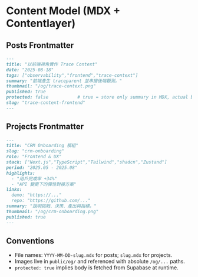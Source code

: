 # Content Model (MDX + Contentlayer)

## Posts Frontmatter
```md
---
title: "以前端視角實作 Trace Context"
date: "2025-08-18"
tags: ["observability","frontend","trace-context"]
summary: "前端產生 traceparent 並串接後端觀測。"
thumbnail: "/og/trace-context.png"
published: true
protected: false           # true = store only summary in MDX, actual body in Supabase
slug: "trace-context-frontend"
---
```

## Projects Frontmatter
```md
---
title: "CRM Onboarding 模組"
slug: "crm-onboarding"
role: "Frontend & UX"
stack: ["Next.js","TypeScript","Tailwind","shadcn","Zustand"]
period: "2025.05 - 2025.08"
highlights:
  - "用戶完成率 +34%"
  - "API 變更下的彈性對接方案"
links:
  demo: "https://..."
  repo: "https://github.com/..."
summary: "說明挑戰、決策、產出與指標。"
thumbnail: "/og/crm-onboarding.png"
published: true
---
```

## Conventions
- File names: `YYYY-MM-DD-slug.mdx` for posts; `slug.mdx` for projects.
- Images live in `public/og/` and referenced with absolute `/og/...` paths.
- `protected: true` implies body is fetched from Supabase at runtime.
